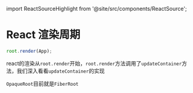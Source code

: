 import ReactSourceHighlight from '@site/src/components/ReactSource';

# React 渲染周期

``` js
root.render(App);
```

react的渲染从`root.render`开始，`root.render`方法调用了`updateContainer`方法，我们深入看看`updateContainer`的实现

<ReactSourceHighlight path="packages/react-reconciler/src/ReactFiberReconciler.old.js#L321-L388" collapse="{328,346-359,370-376}" />

`OpaqueRoot`目前就是`FiberRoot`
<ReactSourceHighlight path="packages/react-reconciler/src/ReactFiberReconciler.old.js#L117" />
